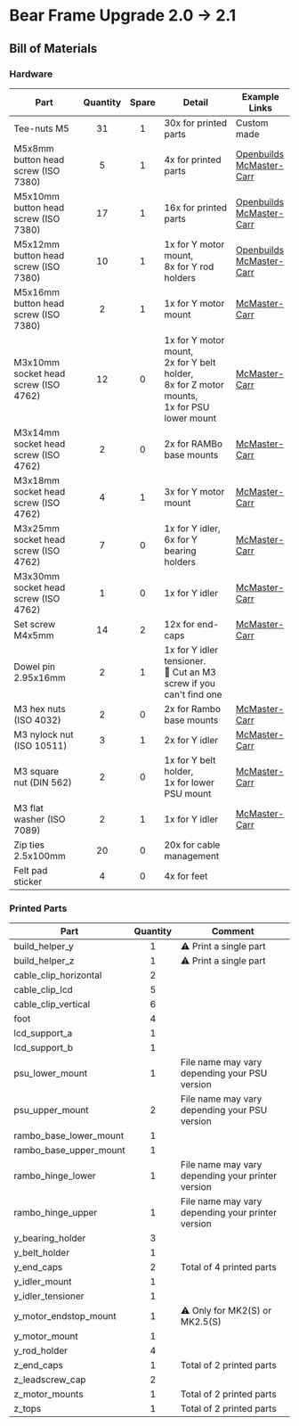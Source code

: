 # Bear Frame Upgrade 2.0 -> 2.1

## Bill of Materials

### Hardware

| Part     | Quantity | Spare | Detail | Example Links |
|----------|:--------:|:--------:|--------|---------------|
| Tee-nuts M5 | 31 | 1 |30x for printed parts | Custom made |
| M5x8mm button head screw (ISO 7380) | 5 | 1 | 4x for printed parts | [Openbuilds](http://openbuildspartstore.com/low-profile-screws-m5-10-pack/)<br>[McMaster-Carr](https://www.mcmaster.com/#91239a222/=1clymbr) |
| M5x10mm button head screw (ISO 7380) | 17 | 1 | 16x for printed parts | [Openbuilds](http://openbuildspartstore.com/low-profile-screws-m5-10-pack/)<br>[McMaster-Carr](https://www.mcmaster.com/#97763a820/=1cltxg0) |
| M5x12mm button head screw (ISO 7380) | 10 | 1 | 1x for Y motor mount,<br>8x for Y rod holders | [Openbuilds](http://openbuildspartstore.com/low-profile-screws-m5-10-pack/)<br>[McMaster-Carr](https://www.mcmaster.com/#91239a228/=1cm065c) |
| M5x16mm button head screw (ISO 7380) | 2 | 1 | 1x for Y motor mount | [McMaster-Carr](https://www.mcmaster.com/92095a212) |
| M3x10mm socket head screw (ISO 4762) | 12 | 0 | 1x for Y motor mount,<br>2x for Y belt holder,<br>8x for Z motor mounts,<br>1x for PSU lower mount | [McMaster-Carr](https://www.mcmaster.com/91239A115) |
| M3x14mm socket head screw (ISO 4762) | 2 | 0 | 2x for RAMBo base mounts | [McMaster-Carr](https://www.mcmaster.com/91292a027) |
| M3x18mm socket head screw (ISO 4762) | 4 | 1 | 3x for Y motor mount | [McMaster-Carr](https://www.mcmaster.com/91292a029) |
| M3x25mm socket head screw (ISO 4762) | 7 | 0 | 1x for Y idler,<br>6x for Y bearing holders | [McMaster-Carr](https://www.mcmaster.com/91292a020) |
| M3x30mm socket head screw (ISO 4762) | 1 | 0 | 1x for Y idler | [McMaster-Carr](https://www.mcmaster.com/91292a022) |
| Set screw M4x5mm | 14 | 2 | 12x for end-caps | [McMaster-Carr](https://www.mcmaster.com/92015a111) |
| Dowel pin 2.95x16mm | 2 | 1 | 1x for Y idler tensioner.<br>:pushpin: Cut an M3 screw if you can't find one ||
| M3 hex nuts (ISO 4032) | 2 | 0 | 2x for Rambo base mounts | [McMaster-Carr](https://www.mcmaster.com/91828a211) |
| M3 nylock nut (ISO 10511) | 3 | 1 | 2x for Y idler | [McMaster-Carr](https://www.mcmaster.com/93625a100) |
| M3 square nut (DIN 562) | 2 | 0 | 1x for Y belt holder,<br>1x for lower PSU mount | [McMaster-Carr](https://www.mcmaster.com/97258A101) |
| M3 flat washer (ISO 7089) | 2 | 1 | 1x for Y idler | [McMaster-Carr](https://www.mcmaster.com/93475A210/) |
| Zip ties 2.5x100mm | 20 | 0 | 20x for cable management ||
| Felt pad sticker | 4 | 0 | 4x for feet ||

### Printed Parts

| Part     | Quantity | Comment |
|----------|:--------:|---------|
| build_helper_y         | 1 | :warning: Print a single part                     |
| build_helper_z         | 1 | :warning: Print a single part                     |
| cable_clip_horizontal  | 2 |                                                   |
| cable_clip_lcd         | 5 |                                                   |
| cable_clip_vertical    | 6 |                                                   |
| foot                   | 4 |                                                   |
| lcd_support_a          | 1 |                                                   |
| lcd_support_b          | 1 |                                                   |
| psu_lower_mount        | 1 | File name may vary depending your PSU version     |
| psu_upper_mount        | 2 | File name may vary depending your PSU version     |
| rambo_base_lower_mount | 1 |                                                   |
| rambo_base_upper_mount | 1 |                                                   |
| rambo_hinge_lower      | 1 | File name may vary depending your printer version |
| rambo_hinge_upper      | 1 | File name may vary depending your printer version |
| y_bearing_holder       | 3 |                                                   |
| y_belt_holder          | 1 |                                                   |
| y_end_caps             | 2 | Total of 4 printed parts                          |
| y_idler_mount          | 1 |                                                   |
| y_idler_tensioner      | 1 |                                                   |
| y_motor_endstop_mount  | 1 | :warning: Only for MK2(S) or MK2.5(S)             |
| y_motor_mount          | 1 |                                                   |
| y_rod_holder           | 4 |                                                   |
| z_end_caps             | 1 | Total of 2 printed parts                          |
| z_leadscrew_cap        | 2 |                                                   |
| z_motor_mounts         | 1 | Total of 2 printed parts                          |
| z_tops                 | 1 | Total of 2 printed parts                          |
